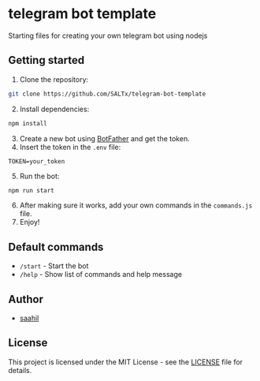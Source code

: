 # telegram bot template
 Starting files for creating your own telegram bot using nodejs

## Getting started
1. Clone the repository:
```bash
git clone https://github.com/SALTx/telegram-bot-template
```
2. Install dependencies:
```bash
npm install
```
3. Create a new bot using [BotFather](https://t.me/botfather) and get the token.
4. Insert the token in the `.env` file:
```env
TOKEN=your_token
```
5. Run the bot:
```bash
npm run start
```
6. After making sure it works, add your own commands in the `commands.js` file.
7. Enjoy!

## Default commands
- `/start` - Start the bot
- `/help` - Show list of commands and help message

## Author
- [saahil](github.com/SALTx)

## License
This project is licensed under the MIT License - see the [LICENSE](LICENSE) file for details.